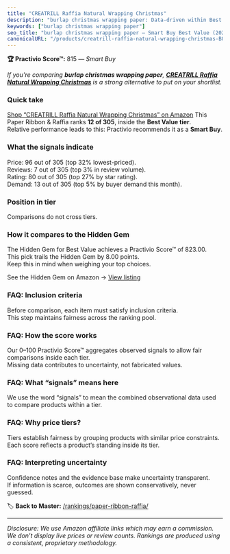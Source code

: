 ```yaml
---
title: "CREATRILL Raffia Natural Wrapping Christmas"
description: "burlap christmas wrapping paper: Data-driven within Best Value ranking using the Practivio Score™. Positioned by quality, value, demand, findability, momentum."
keywords: ["burlap christmas wrapping paper"]
seo_title: "burlap christmas wrapping paper — Smart Buy Best Value (2025)"
canonicalURL: "/products/creatrill-raffia-natural-wrapping-christmas-B07WNV82VJ/"
---
```


**🏆 Practivio Score™:** 815 — _Smart Buy_


*If you're comparing **burlap christmas wrapping paper**, **[CREATRILL Raffia Natural Wrapping Christmas](https://www.amazon.com/dp/B07WNV82VJ?tag=practivio-20)** is a strong alternative to put on your shortlist.*
### Quick take
[Shop “CREATRILL Raffia Natural Wrapping Christmas” on Amazon](https://www.amazon.com/dp/B07WNV82VJ?tag=practivio-20)
This Paper Ribbon & Raffia ranks **12 of 305**, inside the **Best Value tier**.  
Relative performance leads to this: Practivio recommends it as a **Smart Buy**.

### What the signals indicate
Price: 96 out of 305 (top 32% lowest-priced).  
Reviews: 7 out of 305 (top 3% in review volume).  
Rating: 80 out of 305 (top 27% by star rating).  
Demand: 13 out of 305 (top 5% by buyer demand this month).

### Position in tier
Comparisons do not cross tiers.

### How it compares to the Hidden Gem
The Hidden Gem for Best Value achieves a Practivio Score™ of 823.00.  
This pick trails the Hidden Gem by 8.00 points.  
Keep this in mind when weighing your top choices.  

See the Hidden Gem on Amazon → [View listing](https://www.amazon.com/dp/B072XBTGHN?tag=practivio-20)

### FAQ: Inclusion criteria
Before comparison, each item must satisfy inclusion criteria.  
This step maintains fairness across the ranking pool.

### FAQ: How the score works
Our 0–100 Practivio Score™ aggregates observed signals to allow fair comparisons inside each tier.  
Missing data contributes to uncertainty, not fabricated values.

### FAQ: What “signals” means here
We use the word “signals” to mean the combined observational data used to compare products within a tier.

### FAQ: Why price tiers?
Tiers establish fairness by grouping products with similar price constraints.  
Each score reflects a product’s standing inside its tier.

### FAQ: Interpreting uncertainty
Confidence notes and the evidence base make uncertainty transparent.  
If information is scarce, outcomes are shown conservatively, never guessed.


🏷️ **Back to Master:** [/rankings/paper-ribbon-raffia/](/rankings/paper-ribbon-raffia/)

---
_Disclosure: We use Amazon affiliate links which may earn a commission. We don’t display live prices or review counts. Rankings are produced using a consistent, proprietary methodology._
